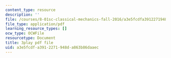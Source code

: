 ```yaml
---
content_type: resource
description: ''
file: /courses/8-01sc-classical-mechanics-fall-2016/a3e5fcdfa3912271948da863b86daaec_bHocXJ4rv5g.pdf
file_type: application/pdf
learning_resource_types: []
ocw_type: OCWFile
resourcetype: Document
title: 3play pdf file
uid: a3e5fcdf-a391-2271-948d-a863b86daaec
---
```

